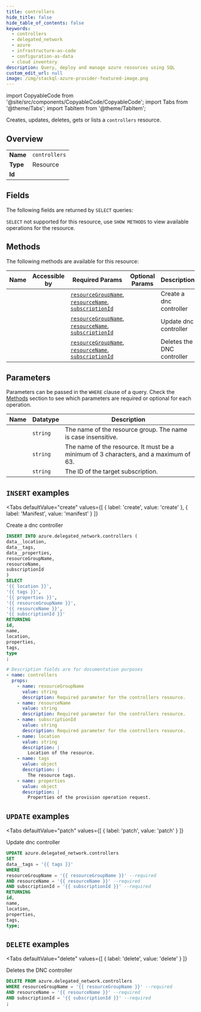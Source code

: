 ```yaml
--- 
title: controllers
hide_title: false
hide_table_of_contents: false
keywords:
  - controllers
  - delegated_network
  - azure
  - infrastructure-as-code
  - configuration-as-data
  - cloud inventory
description: Query, deploy and manage azure resources using SQL
custom_edit_url: null
image: /img/stackql-azure-provider-featured-image.png
---
```


import CopyableCode from '@site/src/components/CopyableCode/CopyableCode';
import Tabs from '@theme/Tabs';
import TabItem from '@theme/TabItem';

Creates, updates, deletes, gets or lists a <code>controllers</code> resource.

## Overview
<table><tbody>
<tr><td><b>Name</b></td><td><code>controllers</code></td></tr>
<tr><td><b>Type</b></td><td>Resource</td></tr>
<tr><td><b>Id</b></td><td><CopyableCode code="azure.delegated_network.controllers" /></td></tr>
</tbody></table>

## Fields

The following fields are returned by `SELECT` queries:

`SELECT` not supported for this resource, use `SHOW METHODS` to view available operations for the resource.


## Methods

The following methods are available for this resource:

<table>
<thead>
    <tr>
    <th>Name</th>
    <th>Accessible by</th>
    <th>Required Params</th>
    <th>Optional Params</th>
    <th>Description</th>
    </tr>
</thead>
<tbody>
<tr>
    <td><a href="#create"><CopyableCode code="create" /></a></td>
    <td><CopyableCode code="insert" /></td>
    <td><a href="#parameter-resourceGroupName"><code>resourceGroupName</code></a>, <a href="#parameter-resourceName"><code>resourceName</code></a>, <a href="#parameter-subscriptionId"><code>subscriptionId</code></a></td>
    <td></td>
    <td>Create a dnc controller</td>
</tr>
<tr>
    <td><a href="#patch"><CopyableCode code="patch" /></a></td>
    <td><CopyableCode code="update" /></td>
    <td><a href="#parameter-resourceGroupName"><code>resourceGroupName</code></a>, <a href="#parameter-resourceName"><code>resourceName</code></a>, <a href="#parameter-subscriptionId"><code>subscriptionId</code></a></td>
    <td></td>
    <td>Update dnc controller</td>
</tr>
<tr>
    <td><a href="#delete"><CopyableCode code="delete" /></a></td>
    <td><CopyableCode code="delete" /></td>
    <td><a href="#parameter-resourceGroupName"><code>resourceGroupName</code></a>, <a href="#parameter-resourceName"><code>resourceName</code></a>, <a href="#parameter-subscriptionId"><code>subscriptionId</code></a></td>
    <td></td>
    <td>Deletes the DNC controller</td>
</tr>
</tbody>
</table>

## Parameters

Parameters can be passed in the `WHERE` clause of a query. Check the [Methods](#methods) section to see which parameters are required or optional for each operation.

<table>
<thead>
    <tr>
    <th>Name</th>
    <th>Datatype</th>
    <th>Description</th>
    </tr>
</thead>
<tbody>
<tr id="parameter-resourceGroupName">
    <td><CopyableCode code="resourceGroupName" /></td>
    <td><code>string</code></td>
    <td>The name of the resource group. The name is case insensitive.</td>
</tr>
<tr id="parameter-resourceName">
    <td><CopyableCode code="resourceName" /></td>
    <td><code>string</code></td>
    <td>The name of the resource. It must be a minimum of 3 characters, and a maximum of 63.</td>
</tr>
<tr id="parameter-subscriptionId">
    <td><CopyableCode code="subscriptionId" /></td>
    <td><code>string</code></td>
    <td>The ID of the target subscription.</td>
</tr>
</tbody>
</table>

## `INSERT` examples

<Tabs
    defaultValue="create"
    values={[
        { label: 'create', value: 'create' },
        { label: 'Manifest', value: 'manifest' }
    ]}
>
<TabItem value="create">

Create a dnc controller

```sql
INSERT INTO azure.delegated_network.controllers (
data__location,
data__tags,
data__properties,
resourceGroupName,
resourceName,
subscriptionId
)
SELECT 
'{{ location }}',
'{{ tags }}',
'{{ properties }}',
'{{ resourceGroupName }}',
'{{ resourceName }}',
'{{ subscriptionId }}'
RETURNING
id,
name,
location,
properties,
tags,
type
;
```
</TabItem>
<TabItem value="manifest">

```yaml
# Description fields are for documentation purposes
- name: controllers
  props:
    - name: resourceGroupName
      value: string
      description: Required parameter for the controllers resource.
    - name: resourceName
      value: string
      description: Required parameter for the controllers resource.
    - name: subscriptionId
      value: string
      description: Required parameter for the controllers resource.
    - name: location
      value: string
      description: |
        Location of the resource.
    - name: tags
      value: object
      description: |
        The resource tags.
    - name: properties
      value: object
      description: |
        Properties of the provision operation request.
```
</TabItem>
</Tabs>


## `UPDATE` examples

<Tabs
    defaultValue="patch"
    values={[
        { label: 'patch', value: 'patch' }
    ]}
>
<TabItem value="patch">

Update dnc controller

```sql
UPDATE azure.delegated_network.controllers
SET 
data__tags = '{{ tags }}'
WHERE 
resourceGroupName = '{{ resourceGroupName }}' --required
AND resourceName = '{{ resourceName }}' --required
AND subscriptionId = '{{ subscriptionId }}' --required
RETURNING
id,
name,
location,
properties,
tags,
type;
```
</TabItem>
</Tabs>


## `DELETE` examples

<Tabs
    defaultValue="delete"
    values={[
        { label: 'delete', value: 'delete' }
    ]}
>
<TabItem value="delete">

Deletes the DNC controller

```sql
DELETE FROM azure.delegated_network.controllers
WHERE resourceGroupName = '{{ resourceGroupName }}' --required
AND resourceName = '{{ resourceName }}' --required
AND subscriptionId = '{{ subscriptionId }}' --required
;
```
</TabItem>
</Tabs>

